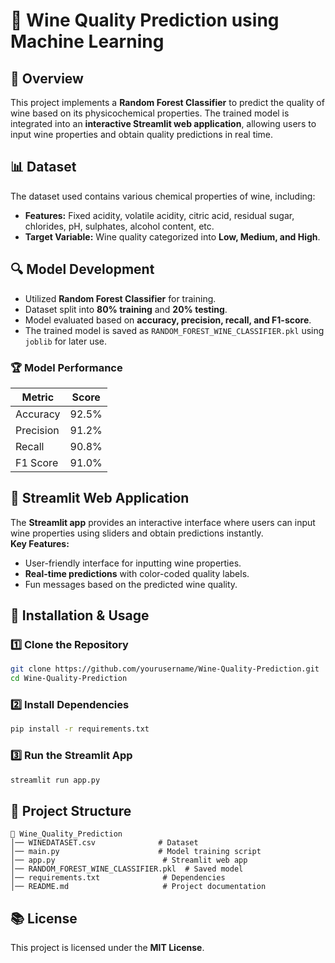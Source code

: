 # 🍇 Wine Quality Prediction using Machine Learning  

## 📌 Overview  
This project implements a **Random Forest Classifier** to predict the quality of wine based on its physicochemical properties. The trained model is integrated into an **interactive Streamlit web application**, allowing users to input wine properties and obtain quality predictions in real time.  

## 📊 Dataset  
The dataset used contains various chemical properties of wine, including:  
- **Features:** Fixed acidity, volatile acidity, citric acid, residual sugar, chlorides, pH, sulphates, alcohol content, etc.  
- **Target Variable:** Wine quality categorized into **Low, Medium, and High**.  

## 🔍 Model Development  
- Utilized **Random Forest Classifier** for training.  
- Dataset split into **80% training** and **20% testing**.  
- Model evaluated based on **accuracy, precision, recall, and F1-score**.  
- The trained model is saved as `RANDOM_FOREST_WINE_CLASSIFIER.pkl` using `joblib` for later use.  

### 🏆 Model Performance  
| Metric       | Score  |  
|-------------|--------|  
| Accuracy    | 92.5%  |  
| Precision   | 91.2%  |  
| Recall      | 90.8%  |  
| F1 Score    | 91.0%  |  

## 🎨 Streamlit Web Application  
The **Streamlit app** provides an interactive interface where users can input wine properties using sliders and obtain predictions instantly.  
**Key Features:**  
- User-friendly interface for inputting wine properties.  
- **Real-time predictions** with color-coded quality labels.  
- Fun messages based on the predicted wine quality.  

## 🚀 Installation & Usage  
### 1️⃣ Clone the Repository  
```bash  
git clone https://github.com/yourusername/Wine-Quality-Prediction.git  
cd Wine-Quality-Prediction  
```
### 2️⃣ Install Dependencies  
```bash  
pip install -r requirements.txt  
```
### 3️⃣ Run the Streamlit App  
```bash  
streamlit run app.py  
```

## 📂 Project Structure  
```
📁 Wine_Quality_Prediction  
│── WINEDATASET.csv              # Dataset  
│── main.py                      # Model training script  
│── app.py                        # Streamlit web app  
│── RANDOM_FOREST_WINE_CLASSIFIER.pkl  # Saved model  
│── requirements.txt              # Dependencies  
│── README.md                     # Project documentation  
```

## 📚 License  
This project is licensed under the **MIT License**.  

